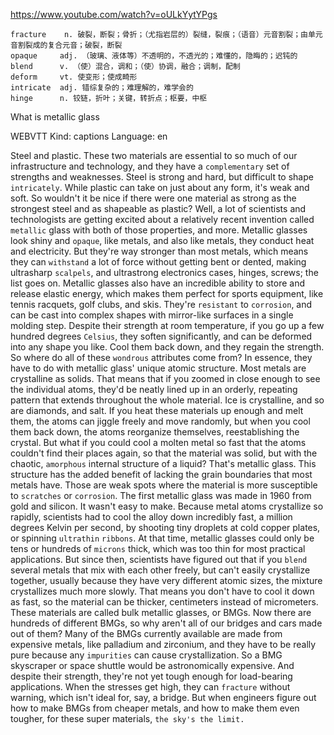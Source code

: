 https://www.youtube.com/watch?v=oULkYytYPgs 

```
fracture    n. 破裂，断裂；骨折；（尤指岩层的）裂缝，裂痕；（语音）元音割裂；由单元音割裂成的复合元音；破裂，断裂
opaque     adj. （玻璃、液体等）不透明的，不透光的；难懂的，隐晦的；迟钝的  
blend      v. （使）混合，调和；（使）协调，融合；调制，配制  
deform     vt. 使变形；使成畸形
intricate  adj. 错综复杂的；难理解的，难学会的
hinge      n. 铰链，折叶；关键，转折点；枢要，中枢
```

What is metallic glass

WEBVTT Kind: captions Language: en 

Steel and plastic. These two materials are essential to so much of our infrastructure and technology, and they have a `complementary` set of strengths and weaknesses. Steel is strong and hard, but difficult to shape `intricately`. While plastic can take on just about any form, it's weak and soft. So wouldn't it be nice if there were one material as strong as the strongest steel and as shapeable as plastic? Well, a lot of scientists and technologists are getting excited about a relatively recent invention called `metallic` glass with both of those properties, and more. Metallic glasses look shiny and `opaque`, like metals, and also like metals, they conduct heat and electricity. But they're way stronger than most metals, which means they can `withstand` a lot of force without getting bent or dented, making ultrasharp `scalpels`, and ultrastrong electronics cases, hinges, screws; the list goes on. Metallic glasses also have an incredible ability to store and release elastic energy, which makes them perfect for sports equipment, like tennis racquets, golf clubs, and skis. They're `resistant` to `corrosion`, and can be cast into complex shapes with mirror-like surfaces in a single molding step. Despite their strength at room temperature, if you go up a few hundred degrees `Celsius`, they soften significantly, and can be deformed into any shape you like. Cool them back down, and they regain the strength. So where do all of these `wondrous` attributes come from? In essence, they have to do with metallic glass' unique atomic structure. Most metals are crystalline as solids. That means that if you zoomed in close enough to see the individual atoms, they'd be neatly lined up in an orderly, repeating pattern that extends throughout the whole material. Ice is crystalline, and so are diamonds, and salt. If you heat these materials up enough and melt them, the atoms can jiggle freely and move randomly, but when you cool them back down, the atoms reorganize themselves, reestablishing the crystal. But what if you could cool a molten metal so fast that the atoms couldn't find their places again, so that the material was solid, but with the chaotic, `amorphous` internal structure of a liquid? That's metallic glass. This structure has the added benefit of lacking the grain boundaries that most metals have. Those are weak spots where the material is more susceptible to `scratches` or `corrosion`. The first metallic glass was made in 1960 from gold and silicon. It wasn't easy to make. Because metal atoms crystallize so rapidly, scientists had to cool the alloy down incredibly fast, a million degrees Kelvin per second, by shooting tiny droplets at cold copper plates, or spinning `ultrathin` `ribbons`. At that time, metallic glasses could only be tens or hundreds of `microns` thick, which was too thin for most practical applications. But since then, scientists have figured out that if you `blend` several metals that mix with each other freely, but can't easily crystallize together, usually because they have very different atomic sizes, the mixture crystallizes much more slowly. That means you don't have to cool it down as fast, so the material can be thicker, centimeters instead of micrometers. These materials are called bulk metallic glasses, or BMGs. Now there are hundreds of different BMGs, so why aren't all of our bridges and cars made out of them? Many of the BMGs currently available are made from expensive metals, like palladium and zirconium, and they have to be really pure because any `impurities` can cause crystallization. So a BMG skyscraper or space shuttle would be astronomically expensive. And despite their strength, they're not yet tough enough for load-bearing applications. When the stresses get high, they can `fracture` without warning, which isn't ideal for, say, a bridge. But when engineers figure out how to make BMGs from cheaper metals, and how to make them even tougher, for these super materials, `the sky's the limit. `